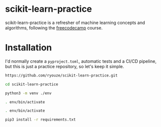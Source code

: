 # scikit-learn-practice

scikit-learn-practice is a refresher of machine learning concepts and algorithms, following the [freecodecamp](https://www.youtube.com/watch?v=0B5eIE_1vpU) course.

# Installation

I'd normally create a `pyproject.toml`, automatic tests and a CI/CD pipeline, but this is just a practice repository, so let's keep it simple.

```sh
https://github.com/ryouze/scikit-learn-practice.git
```

```sh
cd scikit-learn-practice
```

```sh
python3 -m venv ./env
```

```sh
. env/bin/activate
```

```sh
. env/bin/activate
```

```sh
pip3 install -r requirements.txt
```
